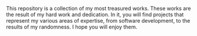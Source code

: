 This repository is a collection of my most treasured works. These works are the result of my hard work and dedication. In it, you will find projects that represent my various areas of expertise, from software development, to the results of my randomness. I hope you will enjoy them.
